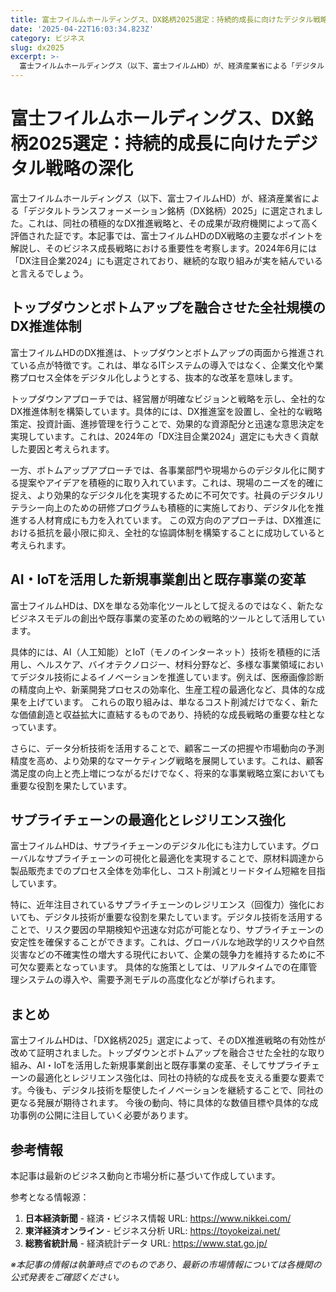 ```yaml
---
title: 富士フイルムホールディングス、DX銘柄2025選定：持続的成長に向けたデジタル戦略の深化
date: '2025-04-22T16:03:34.823Z'
category: ビジネス
slug: dx2025
excerpt: >-
  富士フイルムホールディングス（以下、富士フイルムHD）が、経済産業省による「デジタルトランスフォーメーション銘柄（DX銘柄）2025」に選定されました。これは、同社の積極的なDX推進戦略と、その成果が政府機関によって高く評価された証です。本記事では、富士フイルムHDのDX戦略の主要なポイントを解説し...
---
```


# 富士フイルムホールディングス、DX銘柄2025選定：持続的成長に向けたデジタル戦略の深化

富士フイルムホールディングス（以下、富士フイルムHD）が、経済産業省による「デジタルトランスフォーメーション銘柄（DX銘柄）2025」に選定されました。これは、同社の積極的なDX推進戦略と、その成果が政府機関によって高く評価された証です。本記事では、富士フイルムHDのDX戦略の主要なポイントを解説し、そのビジネス成長戦略における重要性を考察します。2024年6月には「DX注目企業2024」にも選定されており、継続的な取り組みが実を結んでいると言えるでしょう。


## トップダウンとボトムアップを融合させた全社規模のDX推進体制

富士フイルムHDのDX推進は、トップダウンとボトムアップの両面から推進されている点が特徴です。これは、単なるITシステムの導入ではなく、企業文化や業務プロセス全体をデジタル化しようとする、抜本的な改革を意味します。

トップダウンアプローチでは、経営層が明確なビジョンと戦略を示し、全社的なDX推進体制を構築しています。具体的には、DX推進室を設置し、全社的な戦略策定、投資計画、進捗管理を行うことで、効果的な資源配分と迅速な意思決定を実現しています。これは、2024年の「DX注目企業2024」選定にも大きく貢献した要因と考えられます。

一方、ボトムアップアプローチでは、各事業部門や現場からのデジタル化に関する提案やアイデアを積極的に取り入れています。これは、現場のニーズを的確に捉え、より効果的なデジタル化を実現するために不可欠です。社員のデジタルリテラシー向上のための研修プログラムも積極的に実施しており、デジタル化を推進する人材育成にも力を入れています。  この双方向のアプローチは、DX推進における抵抗を最小限に抑え、全社的な協調体制を構築することに成功していると考えられます。


## AI・IoTを活用した新規事業創出と既存事業の変革

富士フイルムHDは、DXを単なる効率化ツールとして捉えるのではなく、新たなビジネスモデルの創出や既存事業の変革のための戦略的ツールとして活用しています。

具体的には、AI（人工知能）とIoT（モノのインターネット）技術を積極的に活用し、ヘルスケア、バイオテクノロジー、材料分野など、多様な事業領域においてデジタル技術によるイノベーションを推進しています。例えば、医療画像診断の精度向上や、新薬開発プロセスの効率化、生産工程の最適化など、具体的な成果を上げています。  これらの取り組みは、単なるコスト削減だけでなく、新たな価値創造と収益拡大に直結するものであり、持続的な成長戦略の重要な柱となっています。

さらに、データ分析技術を活用することで、顧客ニーズの把握や市場動向の予測精度を高め、より効果的なマーケティング戦略を展開しています。これは、顧客満足度の向上と売上増につながるだけでなく、将来的な事業戦略立案においても重要な役割を果たしています。


## サプライチェーンの最適化とレジリエンス強化

富士フイルムHDは、サプライチェーンのデジタル化にも注力しています。グローバルなサプライチェーンの可視化と最適化を実現することで、原材料調達から製品販売までのプロセス全体を効率化し、コスト削減とリードタイム短縮を目指しています。

特に、近年注目されているサプライチェーンのレジリエンス（回復力）強化においても、デジタル技術が重要な役割を果たしています。デジタル技術を活用することで、リスク要因の早期検知や迅速な対応が可能となり、サプライチェーンの安定性を確保することができます。これは、グローバルな地政学的リスクや自然災害などの不確実性の増大する現代において、企業の競争力を維持するために不可欠な要素となっています。  具体的な施策としては、リアルタイムでの在庫管理システムの導入や、需要予測モデルの高度化などが挙げられます。


## まとめ

富士フイルムHDは、「DX銘柄2025」選定によって、そのDX推進戦略の有効性が改めて証明されました。トップダウンとボトムアップを融合させた全社的な取り組み、AI・IoTを活用した新規事業創出と既存事業の変革、そしてサプライチェーンの最適化とレジリエンス強化は、同社の持続的な成長を支える重要な要素です。今後も、デジタル技術を駆使したイノベーションを継続することで、同社の更なる発展が期待されます。  今後の動向、特に具体的な数値目標や具体的な成功事例の公開に注目していく必要があります。


## 参考情報

本記事は最新のビジネス動向と市場分析に基づいて作成しています。

参考となる情報源：
1. **日本経済新聞** - 経済・ビジネス情報
   URL: https://www.nikkei.com/
2. **東洋経済オンライン** - ビジネス分析
   URL: https://toyokeizai.net/
3. **総務省統計局** - 経済統計データ
   URL: https://www.stat.go.jp/

*※本記事の情報は執筆時点でのものであり、最新の市場情報については各機関の公式発表をご確認ください。*
